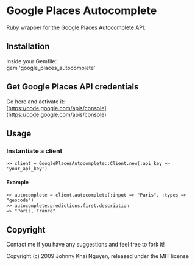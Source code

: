 # Google Places Autocomplete

Ruby wrapper for the [Google Places Autocomplete API](http://code.google.com/apis/maps/documentation/places/autocomplete.html).

## Installation

Inside your Gemfile:   
gem 'google_places_autocomplete'
    
## Get Google Places API credentials

Go here and activate it:   
[https://code.google.com/apis/console](https://code.google.com/apis/console)
    
## Usage

### Instantiate a client

    >> client = GooglePlacesAutocomplete::Client.new(:api_key => 'your_api_key')
    
#### Example

    >> autocomplete = client.autocomplete(:input => "Paris", :types => "geocode")
    >> autocomplete.predictions.first.description
    => "Paris, France"

## Copyright

Contact me if you have any suggestions and feel free to fork it!

Copyright (c) 2009 Johnny Khai Nguyen, released under the MIT license
